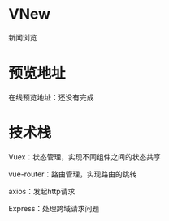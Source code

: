 # VNew
新闻浏览
# 预览地址
在线预览地址：还没有完成
# 技术栈
Vuex：状态管理，实现不同组件之间的状态共享

vue-router：路由管理，实现路由的跳转

axios：发起http请求

Express：处理跨域请求问题
